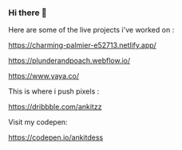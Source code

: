 ### Hi there 👋

Here are some of the live projects i've worked on :

https://charming-palmier-e52713.netlify.app/

https://plunderandpoach.webflow.io/

https://www.yaya.co/

This is where i push pixels :

https://dribbble.com/ankitzz

Visit my codepen:

https://codepen.io/ankitdess
